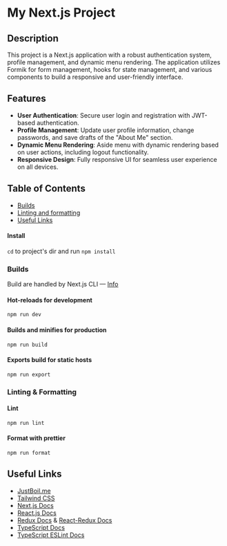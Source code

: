 # My Next.js Project

## Description

This project is a Next.js application with a robust authentication system, profile management, and dynamic menu rendering. The application utilizes Formik for form management, hooks for state management, and various components to build a responsive and user-friendly interface.

## Features

- **User Authentication**: Secure user login and registration with JWT-based authentication.
- **Profile Management**: Update user profile information, change passwords, and save drafts of the "About Me" section.
- **Dynamic Menu Rendering**: Aside menu with dynamic rendering based on user actions, including logout functionality.
- **Responsive Design**: Fully responsive UI for seamless user experience on all devices.

## Table of Contents

- [Builds](#builds)
- [Linting and formatting](#linting-and-formatting)
- [Useful Links](#useful-links)

#### Install

`cd` to project's dir and run `npm install`

### Builds

Build are handled by Next.js CLI &mdash; [Info](https://nextjs.org/docs/api-reference/cli)

#### Hot-reloads for development

```
npm run dev
```

#### Builds and minifies for production

```
npm run build
```

#### Exports build for static hosts

```
npm run export
```

### Linting & Formatting

#### Lint

```
npm run lint
```

#### Format with prettier

```
npm run format
```

## Useful Links

- [JustBoil.me](https://justboil.me/)
- [Tailwind CSS](https://tailwindcss.com/)
- [Next.js Docs](https://nextjs.org/docs/getting-started)
- [React.js Docs](https://reactjs.org/docs/getting-started.html)
- [Redux Docs](https://redux.js.org/introduction/getting-started) & [React-Redux Docs](https://react-redux.js.org/introduction/getting-started)
- [TypeScript Docs](https://www.typescriptlang.org/docs/)
- [TypeScript ESLint Docs](https://typescript-eslint.io/docs/)
